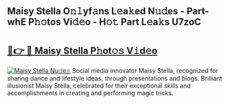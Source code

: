 ## Maisy Stella O𝚗𝚕yf𝚊ns L𝚎a𝚔ed N𝚞𝚍es - Part-whE P𝚑𝚘tos Vi𝚍𝚎o - H𝚘𝚝 Part L𝚎a𝚔s U7zoC

# <h2><a href="http://kf1aby.oniu.top/?m=Maisy+Stella">🔗👉 🔴 Maisy Stella P𝚑ot𝚘𝚜 V𝚒d𝚎o</a></h2>

[![Maisy Stella Nu𝚍e𝚜](https://i.imgur.com/0qMVB7G.gif)](http://kf1aby.oniu.top/?m=Maisy+Stella)
Social media innovator Maisy Stella, recognized for sharing dance and lifestyle ideas, through presentations and blogs. Brilliant illusionist Maisy Stella, celebrated for their exceptional skills and accomplishments in creating and performing magic tricks.  
